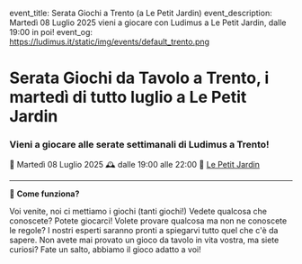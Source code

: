 event_title: Serata Giochi a Trento (a Le Petit Jardin)
event_description: Martedì 08 Luglio 2025 vieni a giocare con Ludimus a Le Petit Jardin, dalle 19:00 in poi!
event_og: https://ludimus.it/static/img/events/default_trento.png

# Serata Giochi da Tavolo a Trento, i martedì di tutto luglio a Le Petit Jardin

### Vieni a giocare alle serate settimanali di Ludimus a Trento!

📅 Martedì 08 Luglio 2025
🕰 dalle 19:00 alle 22:00
📍 [Le Petit Jardin](https://maps.app.goo.gl/KcvirXxa3RBBwL2BA)

---

🎲 **Come funziona?**

Voi venite, noi ci mettiamo i giochi (tanti giochi!)
Vedete qualcosa che conoscete? Potete giocarci!
Volete provare qualcosa ma non ne conoscete le regole? I nostri esperti saranno pronti a spiegarvi tutto quel che c'è da sapere.
Non avete mai provato un gioco da tavolo in vita vostra, ma siete curiosi? Fate un salto, abbiamo il gioco adatto a voi!